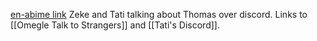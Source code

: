 [en-abime link](https://www.en-abime.com/new-message-from-zeke)
Zeke and Tati talking about Thomas over discord. Links to [[Omegle Talk to Strangers]] and [[Tati's Discord]].